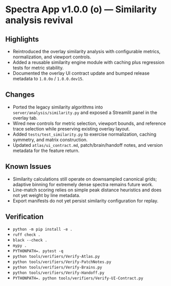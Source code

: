 # Spectra App v1.0.0 (o) — Similarity analysis revival

## Highlights
- Reintroduced the overlay similarity analysis with configurable metrics, normalization, and viewport controls.
- Added a reusable similarity engine module with caching plus regression tests for metric stability.
- Documented the overlay UI contract update and bumped release metadata to `1.0.0o` / `1.0.0.dev15`.

## Changes
- Ported the legacy similarity algorithms into `server/analysis/similarity.py` and exposed a Streamlit panel in the overlay tab.
- Wired new controls for metric selection, viewport bounds, and reference trace selection while preserving existing overlay layout.
- Added `tests/test_similarity.py` to exercise normalization, caching symmetry, and matrix construction.
- Updated `atlas/ui_contract.md`, patch/brain/handoff notes, and version metadata for the feature return.

## Known Issues
- Similarity calculations still operate on downsampled canonical grids; adaptive binning for extremely dense spectra remains future work.
- Line-match scoring relies on simple peak distance heuristics and does not yet weight by line metadata.
- Export manifests do not yet persist similarity configuration for replay.

## Verification
- `python -m pip install -e .`
- `ruff check .`
- `black --check .`
- `mypy .`
- `PYTHONPATH=. pytest -q`
- `python tools/verifiers/Verify-Atlas.py`
- `python tools/verifiers/Verify-PatchNotes.py`
- `python tools/verifiers/Verify-Brains.py`
- `python tools/verifiers/Verify-Handoff.py`
- `PYTHONPATH=. python tools/verifiers/Verify-UI-Contract.py`
